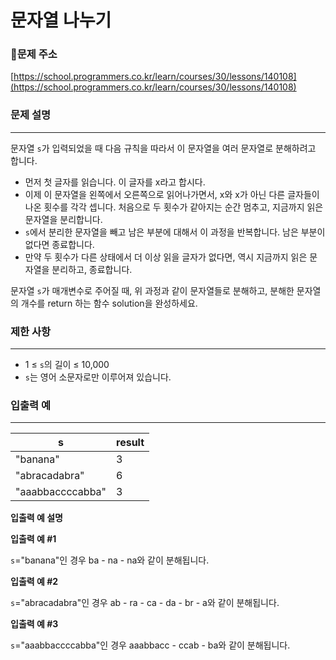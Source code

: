 # 문자열 나누기

### **🚩문제 주소**

[https://school.programmers.co.kr/learn/courses/30/lessons/140108](https://school.programmers.co.kr/learn/courses/30/lessons/140108)

### 문제 설명

---

문자열 `s`가 입력되었을 때 다음 규칙을 따라서 이 문자열을 여러 문자열로 분해하려고 합니다.

- 먼저 첫 글자를 읽습니다. 이 글자를 x라고 합시다.
- 이제 이 문자열을 왼쪽에서 오른쪽으로 읽어나가면서, x와 x가 아닌 다른 글자들이 나온 횟수를 각각 셉니다. 처음으로 두 횟수가 같아지는 순간 멈추고, 지금까지 읽은 문자열을 분리합니다.
- `s`에서 분리한 문자열을 빼고 남은 부분에 대해서 이 과정을 반복합니다. 남은 부분이 없다면 종료합니다.
- 만약 두 횟수가 다른 상태에서 더 이상 읽을 글자가 없다면, 역시 지금까지 읽은 문자열을 분리하고, 종료합니다.

문자열 `s`가 매개변수로 주어질 때, 위 과정과 같이 문자열들로 분해하고, 분해한 문자열의 개수를 return 하는 함수 solution을 완성하세요.

### **제한 사항**

---

- 1 ≤ `s`의 길이 ≤ 10,000
- `s`는 영어 소문자로만 이루어져 있습니다.

### **입출력 예**

---

| s                | result |
| ---------------- | ------ |
| "banana"         | 3      |
| "abracadabra"    | 6      |
| "aaabbaccccabba" | 3      |

**입출력 예 설명**

**입출력 예 #1**

`s`="banana"인 경우 ba - na - na와 같이 분해됩니다.

**입출력 예 #2**

`s`="abracadabra"인 경우 ab - ra - ca - da - br - a와 같이 분해됩니다.

**입출력 예 #3**

`s`="aaabbaccccabba"인 경우 aaabbacc - ccab - ba와 같이 분해됩니다.